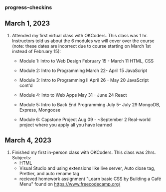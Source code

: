 ### progress-checkins
## March 1, 2023 
1. Attended my first virtual class with OKCoders.  This class was 1 hr.
   Instructors told us about the 6 modules we will cover over the course (note: these dates are incorrect due to course starting on March 1st instead of February 15):
     * Module 1: Intro to Web Design
       February 15 - March 11
       HTML, CSS

     * Module 2: Intro to Programming
       March 22- April 15
       JavaScript

     * Module 3: Intro to Programming II
       April 26 - May 20
       JavaScript cont'd

     * Module 4: Into to Web Apps
       May 31 - June 24
       React

     * Module 5: Intro to Back End Programming
       July 5- July 29
       MongoDB, Express, Mongoose

     * Module 6: Capstone Project
       Aug 09 - ~September 2
       Real-world project where you apply all you have learned
       
## March 4, 2023
1. Finished my first in-person class with OKCoders.  This class was 2hrs.
   Subjects:
   * HTML
   * Visual Studio and using extensions like live server, Auto close tag, Prettier, and auto rename tag
   * recieved homework assignment "Learn basic CSS by Building a Café Menu" found on https://www.freecodecamp.org/
